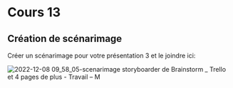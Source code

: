 # Cours 13
## Création de scénarimage
Créer un scénarimage pour votre présentation 3 et le joindre ici: 


![2022-12-08 09_58_05-scenarimage storyboarder de Brainstorm _ Trello et 4 pages de plus - Travail – M](https://user-images.githubusercontent.com/112108542/206479489-526bc29d-6147-4740-a38f-eeba0d7740b6.png)
